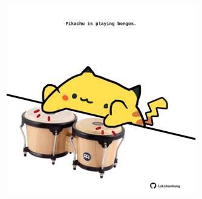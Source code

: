 <!-- built at 17/11/2022, 19:00:57 UTC -->
<p align="center">
  <img width="500" height="500" src="./ReadmeImage.svg">
</p>
